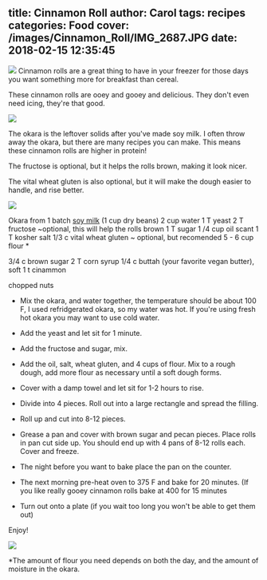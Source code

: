 title: Cinnamon Roll
author: Carol
tags: recipes
categories: Food
cover: /images/Cinnamon_Roll/IMG_2687.JPG
date: 2018-02-15 12:35:45
---
![](/images/Cinnamon_Roll/IMG_2688.JPG)
Cinnamon rolls are a great thing to have in your freezer for those days you want something more for breakfast than cereal.  

These cinnamon rolls are ooey and gooey and delicious.  They don't even need icing, they're that good.  

![](/images/Cinnamon_Roll/IMG_2690.JPG)

The okara is the leftover solids after you've made soy milk.  I often throw away the okara, but there are many recipes you can make.  This means these cinnamon rolls are higher in protein!  

The fructose is optional, but it helps the rolls brown, making it look nicer.  

The vital wheat gluten is also optional, but it will make the dough easier to handle, and rise better.  

![](/images/Cinnamon_Roll/IMG_2686.JPG)

Okara from 1 batch [soy milk] (1 cup dry beans)
2 cup water
1 T yeast
2 T fructose ~optional, this will help the rolls brown 
1 T sugar
1 /4 cup oil
scant 1 T kosher salt
1/3 c vital wheat gluten ~ optional, but recomended
5 - 6 cup flour *

3/4 c brown sugar
2 T corn syrup
1/4 c buttah (your favorite vegan butter), soft
1 t cinammon

chopped nuts

- Mix the okara, and  water together, the temperature should be about 100 F, I used refridgerated okara, so my water was hot.  If you're using fresh hot okara you may want to use cold water.  
- Add the yeast and let sit for 1 minute.
- Add the fructose and sugar, mix.  
- Add the oil, salt, wheat gluten, and 4 cups of flour.  Mix to a rough dough, add more flour as necessary until a soft dough forms.  
- Cover with a damp towel and let sit for 1-2 hours to rise.  
- Divide into 4 pieces.  Roll out into a large rectangle and spread the filling.  
- Roll up and cut into 8-12 pieces.  
- Grease a pan and cover with brown sugar and pecan pieces.  Place rolls in pan cut side up.  You should end up with 4 pans of 8-12 rolls each.  Cover and freeze.  

- The night before you want to bake place the pan on the counter.  
- The next morning pre-heat oven to 375 F and bake for 20 minutes.  (If you like really gooey cinnamon rolls bake at 400 for 15 minutes
- Turn out onto a plate (if you wait too long you won't be able to get them out)

Enjoy!

![](/images/Cinnamon_Roll/IMG_2689.JPG)


*The amount of flour you need depends on both the day, and the amount of moisture in the okara.

[soy milk]: http://carolmadethis.com/2017/11/04/Soy-Milk/ 
